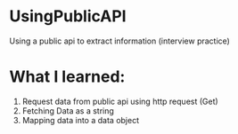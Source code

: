 # UsingPublicAPI
Using a public api to extract information (interview practice)

# What I learned:
1) Request data from public api using http request (Get)
2) Fetching Data as a string
3) Mapping data into a data object

